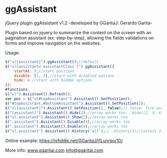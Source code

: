 # ggAssistant
jQuery plugin ggAssistant v1.2
-developed by GGaritaJ: Gerardo Garita-

Plugin based on jquery to summarize the content on the screen with an pagination assistant (ex: step-by-step), allowing the fields validations on forms and improve navigation on the websites.

Usage:
```javascript
$("ul[assistant]").ggAssistant();//default
$("ul[assistant='assistantClass']").ggAssistant({
    startAt: 3,//start position
    disable: [1, 2],//start with disabled options
    hide: 4 //start with hidden options
});
#functions:
$("ul").Assistant().Refresh();
var pos = $("ul#topAssistant").Assistant().GetPosition();
$("#topAssistant,#bottomAssistant").Assistant().SetPosition(2);
$("ul[assistant]").Assistant().SetPosition(2, false);// false: fire event click in li tag, default its true
$("[assistant]").Assistant().Hide(3);//array works too: .Hide([2, 3, 4]);
$("ul.assistant").Assistant().Show(2);//array works too
$(".assistant").Assistant().Disable(4);//array works too
$(".assistant").Assistant().Enable(4);//array works too
$("ul.assistant").Assistant().History('all');// .History(3)//lastest 3
```

Online example: https://jsfiddle.net/GGaritaJ/j1Lunrqo/10/

More info: www.ggaritaj.com info@ggaritaj.com
